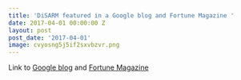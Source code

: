```yaml
---
title: 'DiSARM featured in a Google blog and Fortune Magazine '
date: 2017-04-01 00:00:00 Z
layout: post
post_date: '2017-04-01'
image: cvyosng5j5if2sxvbzvr.png
---
```


Link to [Google blog](https://blog.google/products/maps/how-maps-and-machine-learning-are-helping-eliminate-malaria/) and [Fortune Magazine](http://fortune.com/2017/04/25/google-machine-learning-malaria/)

